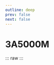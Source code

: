 ```yaml
---
outline: deep
prev: false
next: false
---
```

# 3A5000M

::: raw
<ClientOnly>
    <ChipTables chips="3A5000M" :fields="cpu_fields" />
</ClientOnly>
:::

<script setup>
    import ChipTables from "@/.vitepress/theme/components/ChipTables.vue"
    import cpu_fields from "@/.vitepress/theme/components/fields/cpu_fields.js"
</script>